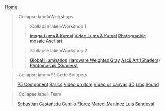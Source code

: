 [Home](/)

> :Collapse label=Workshops
> 
> > :Collapse label=Workshop 1
> >
> > [Image Luma & Kernel](/docs/workshops/workshop1/imgLumaKernel)
> > [Video Luma & Kernel](/docs/workshops/workshop1/vidLumaKernel)
> > [Photographic mosaic](/docs/workshops/workshop1/photoMosaic)
> > [Ascii art](/docs/workshops/workshop1/asciiArt)
>
> > :Collapse label=Workshop 2
> >
> > [Global Illumination](/docs/workshops/workshop2/lumi)
> > [Hardware Weighted Gray](/docs/workshops/workshop2/hardwareGray)
> > [Ascii Art (Shaders)](/docs/workshops/workshop2/asciiart)
> > [Photomosaic (Shaders)](/docs/workshops/workshop2/photomosaic)

> :Collapse label=P5 Code Snippets
> 
> [P5 Component](/docs/snippets/component)
> [Basics](/docs/snippets/basic)
> [Video on dom](/docs/snippets/video-dom)
> [Video on canvas](/docs/snippets/video-canvas)
> [3D](/docs/snippets/3d)
> [Libs](/docs/snippets/lib)
> [Sound](/docs/snippets/sound)

> :Collapse label=Team
> 
> [Sebastian Castañeda](/docs/members/Sebastian-Castaneda)
> [Camilo Florez](/docs/members/Camilo-Florez)
> [Marcel Martinez](/docs/members/Marcel-Martinez)
> [Luis Sandoval](/docs/members/Luis-Sandoval)